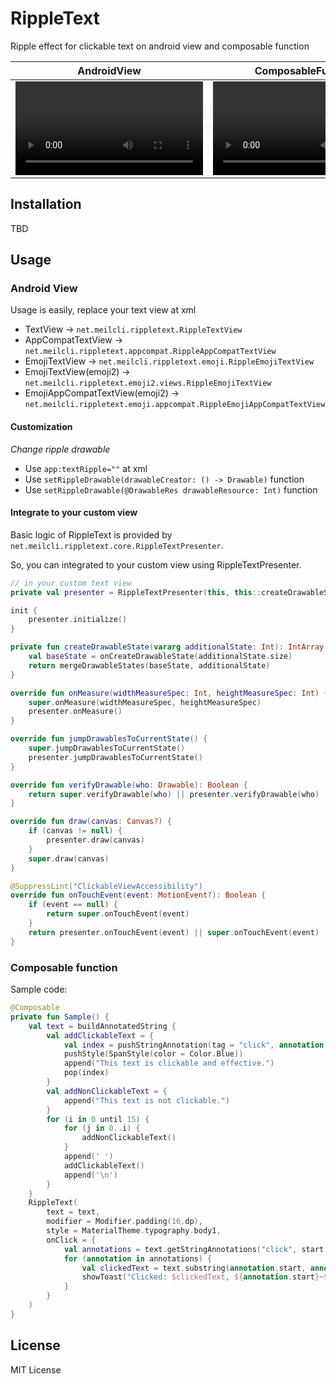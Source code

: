 # RippleText
Ripple effect for clickable text on android view and composable function

|AndroidView|ComposableFunction|
|:--:|:--:|
|<video src="https://user-images.githubusercontent.com/2821921/176992575-4cd57cde-9b54-455d-8734-462efba3c7f2.mp4" />|<video src="https://user-images.githubusercontent.com/2821921/176992580-090c9d8e-3762-4923-8c4c-7d870c164896.mp4" />|

## Installation
TBD

## Usage
### Android View
Usage is easily, replace your text view at xml
- TextView -> `net.meilcli.rippletext.RippleTextView`
- AppCompatTextView -> `net.meilcli.rippletext.appcompat.RippleAppCompatTextView`
- EmojiTextView -> `net.meilcli.rippletext.emoji.RippleEmojiTextView`
- EmojiTextView(emoji2) -> `net.meilcli.rippletext.emoji2.views.RippleEmojiTextView`
- EmojiAppCompatTextView(emoji2) -> `net.meilcli.rippletext.emoji.appcompat.RippleEmojiAppCompatTextView`

#### Customization
*Change ripple drawable*
- Use `app:textRipple=""` at xml
- Use `setRippleDrawable(drawableCreator: () -> Drawable)` function
- Use `setRippleDrawable(@DrawableRes drawableResource: Int)` function

#### Integrate to your custom view
Basic logic of RippleText is provided by `net.meilcli.rippletext.core.RippleTextPresenter`.

So, you can integrated to your custom view using RippleTextPresenter.

```kt
// in your custom text view
private val presenter = RippleTextPresenter(this, this::createDrawableState)

init {
    presenter.initialize()
}

private fun createDrawableState(vararg additionalState: Int): IntArray {
    val baseState = onCreateDrawableState(additionalState.size)
    return mergeDrawableStates(baseState, additionalState)
}

override fun onMeasure(widthMeasureSpec: Int, heightMeasureSpec: Int) {
    super.onMeasure(widthMeasureSpec, heightMeasureSpec)
    presenter.onMeasure()
}

override fun jumpDrawablesToCurrentState() {
    super.jumpDrawablesToCurrentState()
    presenter.jumpDrawablesToCurrentState()
}

override fun verifyDrawable(who: Drawable): Boolean {
    return super.verifyDrawable(who) || presenter.verifyDrawable(who)
}

override fun draw(canvas: Canvas?) {
    if (canvas != null) {
        presenter.draw(canvas)
    }
    super.draw(canvas)
}

@SuppressLint("ClickableViewAccessibility")
override fun onTouchEvent(event: MotionEvent?): Boolean {
    if (event == null) {
        return super.onTouchEvent(event)
    }
    return presenter.onTouchEvent(event) || super.onTouchEvent(event)
}
```

### Composable function
Sample code:
```kt
@Composable
private fun Sample() {
    val text = buildAnnotatedString {
        val addClickableText = {
            val index = pushStringAnnotation(tag = "click", annotation = "clickable")
            pushStyle(SpanStyle(color = Color.Blue))
            append("This text is clickable and effective.")
            pop(index)
        }
        val addNonClickableText = {
            append("This text is not clickable.")
        }
        for (i in 0 until 15) {
            for (j in 0..i) {
                addNonClickableText()
            }
            append(' ')
            addClickableText()
            append('\n')
        }
    }
    RippleText(
        text = text,
        modifier = Modifier.padding(16.dp),
        style = MaterialTheme.typography.body1,
        onClick = {
            val annotations = text.getStringAnnotations("click", start = it, end = it)
            for (annotation in annotations) {
                val clickedText = text.substring(annotation.start, annotation.end)
                showToast("Clicked: $clickedText, ${annotation.start}~${annotation.end}")
            }
        }
    )
}
```

## License
MIT License
